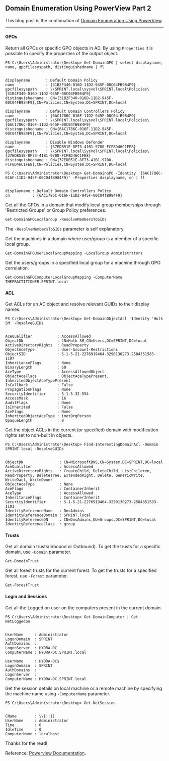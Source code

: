 ## Domain Enumeration Using PowerView Part 2
This blog post is the continuation of [Domain Enumeration Using PowerView](https://shreyalj.github.io/2022/09/27/Domain-Enumeration-with-PowerView-Part-1.html).

---

#### GPOs

Return all GPOs or specific GPO objects in AD. By using `Properties` it is possible to specify the properties of the output object.
```
PS C:\Users\Administrator\Desktop> Get-DomainGPO | select displayname, name, gpcfilesyspath, distinguishedname | fl


displayname       : Default Domain Policy
name              : {31B2F340-016D-11D2-945F-00C04FB984F9}
gpcfilesyspath    : \\SPRINT.local\sysvol\SPRINT.local\Policies\{31B2F340-016D-11D2-945F-00C04FB984F9}
distinguishedname : CN={31B2F340-016D-11D2-945F-00C04FB984F9},CN=Policies,CN=System,DC=SPRINT,DC=local

displayname       : Default Domain Controllers Policy
name              : {6AC1786C-016F-11D2-945F-00C04fB984F9}
gpcfilesyspath    : \\SPRINT.local\sysvol\SPRINT.local\Policies\{6AC1786C-016F-11D2-945F-00C04fB984F9}
distinguishedname : CN={6AC1786C-016F-11D2-945F-00C04fB984F9},CN=Policies,CN=System,DC=SPRINT,DC=local

displayname       : Disable Windows Defender
name              : {37EDB51E-8F73-41B1-9700-FCF8D46C1FE8}
gpcfilesyspath    : \\SPRINT.local\SysVol\SPRINT.local\Policies\{37EDB51E-8F73-41B1-9700-FCF8D46C1FE8}
distinguishedname : CN={37EDB51E-8F73-41B1-9700-FCF8D46C1FE8},CN=Policies,CN=System,DC=SPRINT,DC=local
```

```
PS C:\Users\Administrator\Desktop> Get-DomainGPO -Identity '{6AC1786C-016F-11D2-945F-00C04fB984F9}' -Properties displayname, cn | fl


displayname : Default Domain Controllers Policy
cn          : {6AC1786C-016F-11D2-945F-00C04fB984F9}
```

Get all the GPOs in a domain that modify local group memberships through 'Restricted Groups' or Group Policy preferences.
```
Get-DomainGPOLocalGroup -ResolveMembersToSIDs
```
The `-ResolveMembersToSIDs` parameter is self explanatory.

Get the machines in a domain where user/group is a member of a specific local group.
```
Get-DomainGPOUserLocalGroupMapping -LocalGroup Administrators
```

Get the users/groups in a specified local group for a machine through GPO correlation.
```
Get-DomainGPOComputerLocalGroupMapping -ComputerName THEPRACTITIONER.SPRINT.local
```

#### ACL

Get ACLs for an AD object and resolve relevant GUIDs to their display names.
```
PS C:\Users\Administrator\Desktop> Get-DomainObjectAcl -Identity 'Hulk SM' -ResolveGUIDs


AceQualifier           : AccessAllowed
ObjectDN               : CN=Hulk SM,CN=Users,DC=SPRINT,DC=local
ActiveDirectoryRights  : ReadProperty
ObjectAceType          : User-Account-Restrictions
ObjectSID              : S-1-5-21-2276919464-3290130273-2584351583-1107
InheritanceFlags       : None
BinaryLength           : 60
AceType                : AccessAllowedObject
ObjectAceFlags         : ObjectAceTypePresent, InheritedObjectAceTypePresent
IsCallback             : False
PropagationFlags       : None
SecurityIdentifier     : S-1-5-32-554
AccessMask             : 16
AuditFlags             : None
IsInherited            : False
AceFlags               : None
InheritedObjectAceType : inetOrgPerson
OpaqueLength           : 0
```

Get the object ACLs in the current (or specified) domain with modification rights set to non-built in objects.
```
PS C:\Users\Administrator\Desktop> Find-InterestingDomainAcl -Domain SPRINT.local -ResolveGUIDs


ObjectDN                : CN=MicrosoftDNS,CN=System,DC=SPRINT,DC=local
AceQualifier            : AccessAllowed
ActiveDirectoryRights   : CreateChild, DeleteChild, ListChildren, ReadProperty, DeleteTree, ExtendedRight, Delete, GenericWrite, WriteDacl, WriteOwner
ObjectAceType           : None
AceFlags                : ContainerInherit
AceType                 : AccessAllowed
InheritanceFlags        : ContainerInherit
SecurityIdentifier      : S-1-5-21-2276919464-3290130273-2584351583-1101
IdentityReferenceName   : DnsAdmins
IdentityReferenceDomain : SPRINT.local
IdentityReferenceDN     : CN=DnsAdmins,OU=Groups,DC=SPRINT,DC=local
IdentityReferenceClass  : group
```

#### Trusts

Get all domain trusts(Inbound or Outbound). To get the trusts for a specific domain, use `-Domain` parameter.
```
Get-DomainTrust
```

Get all forest trusts for the current forest. To get the trusts for a specified forest, use `-Forest` parameter.
```
Get-ForestTrust
```

#### Login and Sessions

Get all the Logged on user on the computers present in the current domain.
```
PS C:\Users\Administrator\Desktop> Get-DomainComputer | Get-NetLoggedon


UserName     : Administrator
LogonDomain  : SPRINT
AuthDomains  :
LogonServer  : HYDRA-DC
ComputerName : HYDRA-DC.SPRINT.local

UserName     : HYDRA-DC$
LogonDomain  : SPRINT
AuthDomains  :
LogonServer  :
ComputerName : HYDRA-DC.SPRINT.local
```

Get the session details on local machine or a remote machine by specifying the machine name using `-ComputerName` parameter.
```
PS C:\Users\Administrator\Desktop> Get-NetSession


CName        : \\[::1]
UserName     : Administrator
Time         : 0
IdleTime     : 0
ComputerName : localhost
```

Thanks for the read!

Reference: [Powerview Documentation](https://powersploit.readthedocs.io/en/latest/Recon/). 
